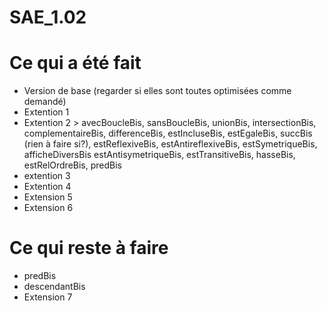 # SAE_1.02

# Ce qui a été fait

- Version de base (regarder si elles sont toutes optimisées comme demandé)
- Extention 1
- Extention 2 > avecBoucleBis, sansBoucleBis, unionBis, intersectionBis,
complementaireBis, differenceBis, estIncluseBis, estEgaleBis, 
succBis (rien à faire si?),
estReflexiveBis, estAntireflexiveBis, estSymetriqueBis, afficheDiversBis
estAntisymetriqueBis, estTransitiveBis, hasseBis, estRelOrdreBis, predBis
- extention 3
- Extention 4 
- Extension 5
- Extension 6

# Ce qui reste à faire

- predBis
- descendantBis
- Extension 7

